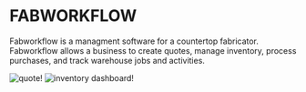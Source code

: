 # FABWORKFLOW

Fabworkflow is a managment software for a countertop fabricator. Fabworkflow allows a business to create quotes, manage inventory, process purchases, and track warehouse jobs and activities.

![quote!](/public/media/quote.png 'Quote')
![inventory dashboard!](/public/media/inventory_dashboard.png 'Inventory dashboard')
